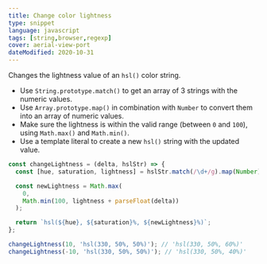 ```yaml
---
title: Change color lightness
type: snippet
language: javascript
tags: [string,browser,regexp]
cover: aerial-view-port
dateModified: 2020-10-31
---
```


Changes the lightness value of an `hsl()` color string.

- Use `String.prototype.match()` to get an array of 3 strings with the numeric values.
- Use `Array.prototype.map()` in combination with `Number` to convert them into an array of numeric values.
- Make sure the lightness is within the valid range (between `0` and `100`), using `Math.max()` and `Math.min()`.
- Use a template literal to create a new `hsl()` string with the updated value.

```js
const changeLightness = (delta, hslStr) => {
  const [hue, saturation, lightness] = hslStr.match(/\d+/g).map(Number);

  const newLightness = Math.max(
    0,
    Math.min(100, lightness + parseFloat(delta))
  );

  return `hsl(${hue}, ${saturation}%, ${newLightness}%)`;
};
```

```js
changeLightness(10, 'hsl(330, 50%, 50%)'); // 'hsl(330, 50%, 60%)'
changeLightness(-10, 'hsl(330, 50%, 50%)'); // 'hsl(330, 50%, 40%)'
```
